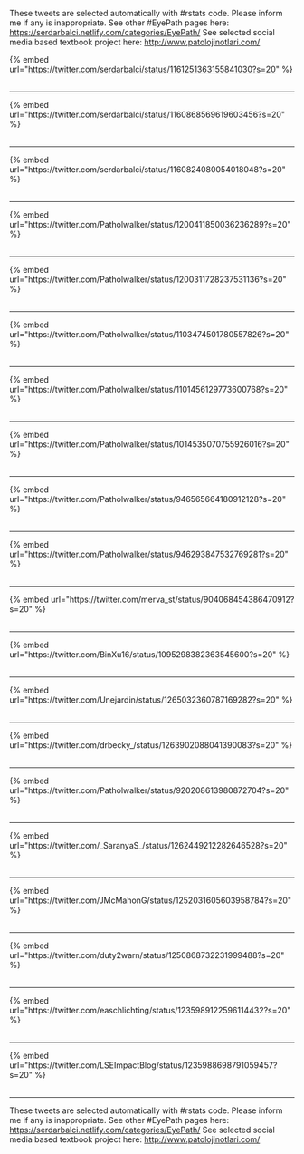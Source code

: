

These tweets are selected automatically with #rstats code. Please inform me if any is inappropriate.
See other #EyePath pages here: https://serdarbalci.netlify.com/categories/EyePath/ 
See selected social media based textbook project here: http://www.patolojinotlari.com/

{% embed url="https://twitter.com/serdarbalci/status/1161251363155841030?s=20" %}<br>
<br>
<hr>
{% embed url="https://twitter.com/serdarbalci/status/1160868569619603456?s=20" %}<br>
<br>
<hr>
{% embed url="https://twitter.com/serdarbalci/status/1160824080054018048?s=20" %}<br>
<br>
<hr>
{% embed url="https://twitter.com/Patholwalker/status/1200411850036236289?s=20" %}<br>
<br>
<hr>
{% embed url="https://twitter.com/Patholwalker/status/1200311728237531136?s=20" %}<br>
<br>
<hr>
{% embed url="https://twitter.com/Patholwalker/status/1103474501780557826?s=20" %}<br>
<br>
<hr>
{% embed url="https://twitter.com/Patholwalker/status/1101456129773600768?s=20" %}<br>
<br>
<hr>
{% embed url="https://twitter.com/Patholwalker/status/1014535070755926016?s=20" %}<br>
<br>
<hr>
{% embed url="https://twitter.com/Patholwalker/status/946565664180912128?s=20" %}<br>
<br>
<hr>
{% embed url="https://twitter.com/Patholwalker/status/946293847532769281?s=20" %}<br>
<br>
<hr>
{% embed url="https://twitter.com/merva_st/status/904068454386470912?s=20" %}<br>
<br>
<hr>
{% embed url="https://twitter.com/BinXu16/status/1095298382363545600?s=20" %}<br>
<br>
<hr>
{% embed url="https://twitter.com/Unejardin/status/1265032360787169282?s=20" %}<br>
<br>
<hr>
{% embed url="https://twitter.com/drbecky_/status/1263902088041390083?s=20" %}<br>
<br>
<hr>
{% embed url="https://twitter.com/Patholwalker/status/920208613980872704?s=20" %}<br>
<br>
<hr>
{% embed url="https://twitter.com/_SaranyaS_/status/1262449212282646528?s=20" %}<br>
<br>
<hr>
{% embed url="https://twitter.com/JMcMahonG/status/1252031605603958784?s=20" %}<br>
<br>
<hr>
{% embed url="https://twitter.com/duty2warn/status/1250868732231999488?s=20" %}<br>
<br>
<hr>
{% embed url="https://twitter.com/easchlichting/status/1235989122596114432?s=20" %}<br>
<br>
<hr>
{% embed url="https://twitter.com/LSEImpactBlog/status/1235988698791059457?s=20" %}<br>
<br>
<hr>


These tweets are selected automatically with #rstats code. Please inform me if any is inappropriate.
See other #EyePath pages here: https://serdarbalci.netlify.com/categories/EyePath/ 
See selected social media based textbook project here: http://www.patolojinotlari.com/
